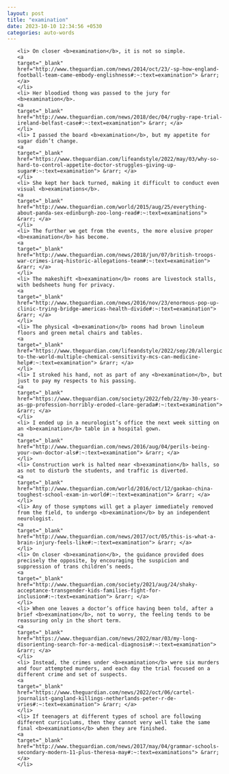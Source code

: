```yaml
---
layout: post
title: "examination"
date: 2023-10-10 12:34:56 +0530
categories: auto-words
---
```

<ol>

    <li> On closer <b>examination</b>, it is not so simple.
    <a 
    target="_blank" 
    href="http://www.theguardian.com/news/2014/oct/23/-sp-how-england-football-team-came-embody-englishness#:~:text=examination"> &rarr; </a>
    </li>
    <li> Her bloodied thong was passed to the jury for <b>examination</b>.
    <a 
    target="_blank" 
    href="http://www.theguardian.com/news/2018/dec/04/rugby-rape-trial-ireland-belfast-case#:~:text=examination"> &rarr; </a>
    </li>
    <li> I passed the board <b>examination</b>, but my appetite for sugar didn’t change.
    <a 
    target="_blank" 
    href="https://www.theguardian.com/lifeandstyle/2022/may/03/why-so-hard-to-control-appetite-doctor-struggles-giving-up-sugar#:~:text=examination"> &rarr; </a>
    </li>
    <li> She kept her back turned, making it difficult to conduct even visual <b>examinations</b>.
    <a 
    target="_blank" 
    href="http://www.theguardian.com/world/2015/aug/25/everything-about-panda-sex-edinburgh-zoo-long-read#:~:text=examinations"> &rarr; </a>
    </li>
    <li> The further we get from the events, the more elusive proper <b>examination</b> has become.
    <a 
    target="_blank" 
    href="http://www.theguardian.com/news/2018/jun/07/british-troops-war-crimes-iraq-historic-allegations-team#:~:text=examination"> &rarr; </a>
    </li>
    <li> The makeshift <b>examination</b> rooms are livestock stalls, with bedsheets hung for privacy.
    <a 
    target="_blank" 
    href="http://www.theguardian.com/news/2016/nov/23/enormous-pop-up-clinic-trying-bridge-americas-health-divide#:~:text=examination"> &rarr; </a>
    </li>
    <li> The physical <b>examination</b> rooms had brown linoleum floors and green metal chairs and tables.
    <a 
    target="_blank" 
    href="https://www.theguardian.com/lifeandstyle/2022/sep/20/allergic-to-the-world-multiple-chemical-sensitivity-mcs-can-medicine-help#:~:text=examination"> &rarr; </a>
    </li>
    <li> I stroked his hand, not as part of any <b>examination</b>, but just to pay my respects to his passing.
    <a 
    target="_blank" 
    href="https://www.theguardian.com/society/2022/feb/22/my-30-years-as-gp-profession-horribly-eroded-clare-gerada#:~:text=examination"> &rarr; </a>
    </li>
    <li> I ended up in a neurologist’s office the next week sitting on an <b>examination</b> table in a hospital gown.
    <a 
    target="_blank" 
    href="http://www.theguardian.com/news/2016/aug/04/perils-being-your-own-doctor-als#:~:text=examination"> &rarr; </a>
    </li>
    <li> Construction work is halted near <b>examination</b> halls, so as not to disturb the students, and traffic is diverted.
    <a 
    target="_blank" 
    href="http://www.theguardian.com/world/2016/oct/12/gaokao-china-toughest-school-exam-in-world#:~:text=examination"> &rarr; </a>
    </li>
    <li> Any of those symptoms will get a player immediately removed from the field, to undergo <b>examination</b> by an independent neurologist.
    <a 
    target="_blank" 
    href="http://www.theguardian.com/news/2017/oct/05/this-is-what-a-brain-injury-feels-like#:~:text=examination"> &rarr; </a>
    </li>
    <li> On closer <b>examination</b>, the guidance provided does precisely the opposite, by encouraging the suspicion and suppression of trans children’s needs.
    <a 
    target="_blank" 
    href="http://www.theguardian.com/society/2021/aug/24/shaky-acceptance-transgender-kids-families-fight-for-inclusion#:~:text=examination"> &rarr; </a>
    </li>
    <li> When one leaves a doctor’s office having been told, after a brief <b>examination</b>, not to worry, the feeling tends to be reassuring only in the short term.
    <a 
    target="_blank" 
    href="https://www.theguardian.com/news/2022/mar/03/my-long-disorienting-search-for-a-medical-diagnosis#:~:text=examination"> &rarr; </a>
    </li>
    <li> Instead, the crimes under <b>examination</b> were six murders and four attempted murders, and each day the trial focused on a different crime and set of suspects.
    <a 
    target="_blank" 
    href="https://www.theguardian.com/news/2022/oct/06/cartel-journalist-gangland-killings-netherlands-peter-r-de-vries#:~:text=examination"> &rarr; </a>
    </li>
    <li> If teenagers at different types of school are following different curriculums, then they cannot very well take the same final <b>examinations</b> when they are finished.
    <a 
    target="_blank" 
    href="http://www.theguardian.com/news/2017/may/04/grammar-schools-secondary-modern-11-plus-theresa-may#:~:text=examinations"> &rarr; </a>
    </li>
